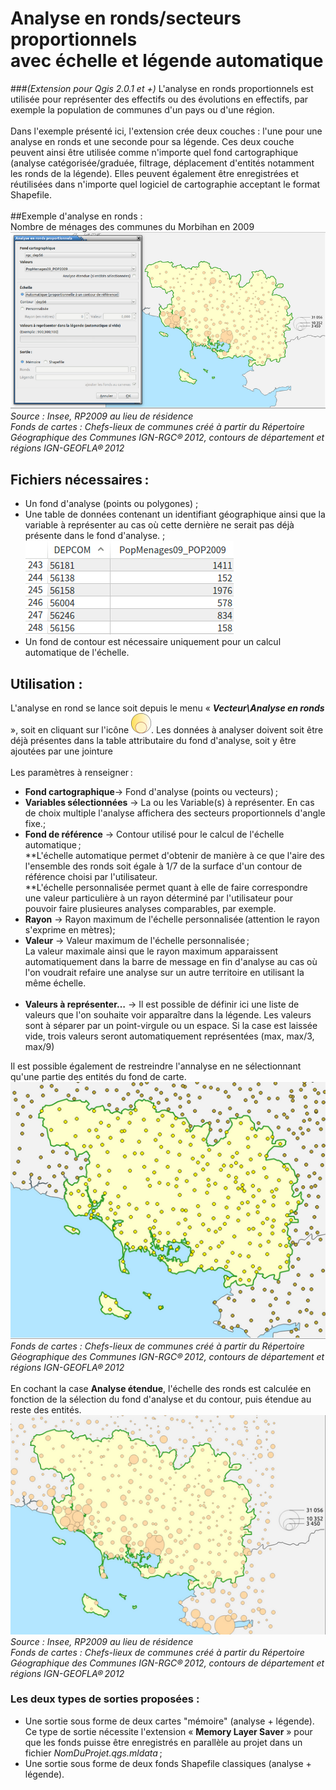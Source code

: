 Analyse en ronds/secteurs proportionnels<br>avec échelle et légende automatique
===================

###_(Extension pour Qgis 2.0.1 et +)_
L'analyse en ronds proportionnels est utilisée pour représenter des effectifs ou des évolutions en effectifs, par exemple la population de communes d'un pays ou d'une région.<br><br>
Dans l'exemple présenté ici, l'extension crée deux couches : l'une pour une analyse en ronds et une seconde pour sa légende. Ces deux couche peuvent ainsi être utilisée comme n'importe quel fond cartographique (analyse catégorisée/graduée, filtrage, déplacement d'entités notamment les ronds de la légende). Elles peuvent également être enregistrées et réutilisées dans n'importe quel logiciel de cartographie acceptant le format Shapefile.<BR>   
##Exemple d'analyse en ronds : <br>Nombre de ménages des communes du Morbihan en 2009
![](https://raw.githubusercontent.com/LCacheux68224/ImagesForDoc/master/ProportionalCircles/ProportionalCircles1.png)<br>
_Source : Insee, RP2009 au lieu de résidence_<br>
_Fonds de cartes : Chefs-lieux de communes créé à partir du Répertoire Géographique des Communes IGN-RGC® 2012, contours de département et régions IGN-GEOFLA® 2012_
## Fichiers nécessaires :
* Un fond d'analyse (points ou polygones) ;
* Une table de données contenant un identifiant géographique ainsi que la variable à représenter au cas où cette dernière ne serait pas déjà présente dans le fond d'analyse. ;<br>![](https://raw.githubusercontent.com/LCacheux68224/ImagesForDoc/master/ProportionalCircles/Table.png)
* Un fond de contour est nécessaire uniquement pour un calcul automatique de l'échelle.
 
## Utilisation :
L'analyse en rond se lance soit depuis le menu « **_Vecteur\Analyse en ronds_** »,
soit en cliquant sur l'icône 
![](https://raw.githubusercontent.com/LCacheux68224/ImagesForDoc/master/ProportionalCircles/iconRonds.png). Les données à analyser doivent soit être déjà présentes dans la table attributaire du fond d'analyse, soit y être ajoutées par une jointure<br><br>
Les paramètres à renseigner :
* **Fond cartographique**-> Fond d'analyse (points ou vecteurs) ;
* **Variables sélectionnées** -> La ou les Variable(s) à représenter. En cas de choix multiple l'analyse affichera des secteurs proportionnels d'angle fixe.;
* **Fond de référence** -> Contour utilisé pour le calcul de l'échelle automatique ;<br>
**L'échelle automatique permet d'obtenir de manière à ce que l'aire des l'ensemble des ronds soit égale à 1/7 de la surface d'un contour de référence choisi par l'utilisateur.<br> 
**L'échelle personnalisée permet quant à elle de faire correspondre une valeur particulière à un rayon déterminé par l'utilisateur pour pouvoir faire plusieures analyses comparables, par exemple.
* **Rayon** -> Rayon maximum de l'échelle personnalisée (attention le rayon s'exprime en mètres);
* **Valeur** -> Valeur maximum de l'échelle personnalisée ;<br>
La valeur maximale ainsi que le rayon maximum apparaissent automatiquement dans la barre de message en fin d'analyse au cas où l'on voudrait refaire une analyse sur un autre territoire en utilisant la même échelle.<br><br>
* **Valeurs à représenter…** -> Il est possible de définir ici une liste de valeurs que l'on souhaite voir apparaître dans la légende. Les valeurs sont à séparer par un point-virgule ou un espace. Si la case est laissée vide, trois valeurs seront automatiquement représentées (max, max/3, max/9)

Il est possible également de restreindre l'annalyse en ne sélectionnant qu'une partie des entités du fond de carte.<br>
![](https://raw.githubusercontent.com/LCacheux68224/ImagesForDoc/master/ProportionalCircles/ProportionalCircles2.png)<br>
_Fonds de cartes : Chefs-lieux de communes créé à partir du Répertoire Géographique des Communes IGN-RGC® 2012, contours de département et régions IGN-GEOFLA® 2012_<br><br>
En cochant la case **Analyse étendue**, l'échelle des ronds est calculée en fonction de la sélection du fond d'analyse et du contour, puis étendue au reste des entités.<br>
![](https://raw.githubusercontent.com/LCacheux68224/ImagesForDoc/master/ProportionalCircles/ProportionalCircles3.png)<br>
_Source : Insee, RP2009 au lieu de résidence_<br>
_Fonds de cartes : Chefs-lieux de communes créé à partir du Répertoire Géographique des Communes IGN-RGC® 2012, contours de département et régions IGN-GEOFLA® 2012_<br>

### Les deux types de sorties proposées : 
* Une sortie sous forme de deux cartes "mémoire" (analyse + légende). Ce type de sortie nécessite l'extension « **Memory Layer Saver** » pour que les fonds puisse être enregistrés en parallèle au projet dans un fichier _NomDuProjet.qgs.mldata_ ;
* Une sortie sous forme de deux fonds Shapefile classiques (analyse + légende).

